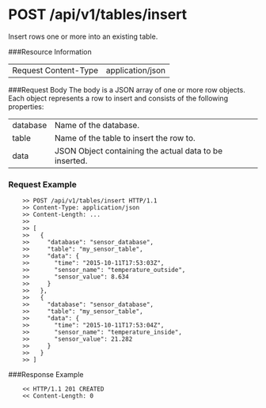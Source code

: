 POST /api/v1/tables/insert
==========================

Insert rows one or more into an existing table. 

###Resource Information
<table class='http_api create_table'>
  <tr>
    <td>Request Content-Type</td>
    <td>application/json</td>
  </tr>
</table>

###Request Body
The body is a JSON array of one or more row objects.
Each object represents a row to insert and consists of the following properties:

<table class='http_api create_table'>
  <tr>
    <td>database</td>
    <td>Name of the database.</td>
  </tr>
  <tr>
    <td>table</td>
    <td>Name of the table to insert the row to.</td>
  </tr>
  <tr>
    <td>data</td>
    <td>JSON Object containing the actual data to be inserted.</td>
  </tr>
</table>

### Request Example

        >> POST /api/v1/tables/insert HTTP/1.1
        >> Content-Type: application/json
        >> Content-Length: ...
        >>
        >> [
        >>   {
        >>     "database": "sensor_database",
        >>     "table": "my_sensor_table",
        >>     "data": {
        >>       "time": "2015-10-11T17:53:03Z",
        >>       "sensor_name": "temperature_outside",
        >>       "sensor_value": 8.634
        >>     }
        >>   },
        >>   {
        >>     "database": "sensor_database",
        >>     "table": "my_sensor_table",
        >>     "data": {
        >>       "time": "2015-10-11T17:53:04Z",
        >>       "sensor_name": "temperature_inside",
        >>       "sensor_value": 21.282
        >>     }
        >>   }
        >> ]


###Response Example

        << HTTP/1.1 201 CREATED
        << Content-Length: 0
